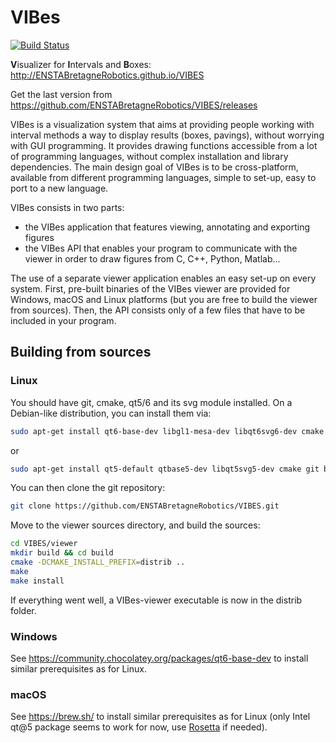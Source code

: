 VIBes
=====

[![Build Status](../../actions/workflows/unixmatrix.yml/badge.svg)](../../actions)

**V**isualizer for **I**ntervals and **B**oxes: http://ENSTABretagneRobotics.github.io/VIBES

Get the last version from https://github.com/ENSTABretagneRobotics/VIBES/releases

VIBes is a visualization system that aims at providing people working with interval methods a way to display results (boxes, pavings), without worrying with GUI programming. It provides drawing functions accessible from a lot of programming languages, without complex installation and library dependencies.
The main design goal of VIBes is to be cross-platform, available from different programming languages, simple to set-up, easy to port to a new language.

VIBes consists in two parts:
- the VIBes application that features viewing, annotating and exporting figures
- the VIBes API that enables your program to communicate with the viewer in order to draw figures from C, C++, Python, Matlab...

The use of a separate viewer application enables an easy set-up on every system. First, pre-built binaries of the VIBes viewer are provided for Windows, macOS and Linux platforms (but you are free to build the viewer from sources). Then, the API consists only of a few files that have to be included in your program.

## Building from sources

### Linux

You should have git, cmake, qt5/6 and its svg module installed. On a Debian-like distribution, you can install them via:
```bash
sudo apt-get install qt6-base-dev libgl1-mesa-dev libqt6svg6-dev cmake git build-essential
```
or
```bash
sudo apt-get install qt5-default qtbase5-dev libqt5svg5-dev cmake git build-essential
```
You can then clone the git repository:
```bash
git clone https://github.com/ENSTABretagneRobotics/VIBES.git
```
Move to the viewer sources directory, and build the sources:
```bash
cd VIBES/viewer
mkdir build && cd build
cmake -DCMAKE_INSTALL_PREFIX=distrib ..
make
make install
```
If everything went well, a VIBes-viewer executable is now in the distrib folder.

### Windows

See https://community.chocolatey.org/packages/qt6-base-dev to install similar prerequisites as for Linux.

### macOS

See https://brew.sh/ to install similar prerequisites as for Linux (only Intel qt@5 package seems to work for now, use [Rosetta](https://support.apple.com/HT211861) if needed).

